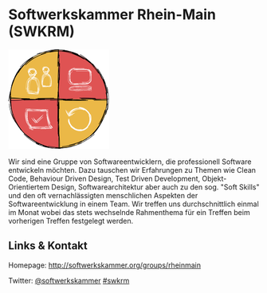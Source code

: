 # Softwerkskammer Rhein-Main (SWKRM)
![Softwerkskammer Rhein-Main](./swkrm.logo.png)

Wir sind eine Gruppe von Softwareentwicklern, die professionell Software entwickeln möchten.
Dazu tauschen wir Erfahrungen zu Themen wie Clean Code, Behaviour Driven Design, Test Driven Development,
Objekt-Orientiertem Design, Softwarearchitektur aber auch zu den sog. "Soft Skills" und den oft
vernachlässigten menschlichen Aspekten der Softwareentwicklung in einem Team.
Wir treffen uns durchschnittlich einmal im Monat wobei das stets wechselnde Rahmenthema für ein Treffen beim
vorherigen Treffen festgelegt werden.


## Links &amp; Kontakt

Homepage: <http://softwerkskammer.org/groups/rheinmain>


Twitter: [@softwerkskammer](https://twitter.com/@softwerkskammer) [#swkrm](https://twitter.com/search?q=%23swkrm)









